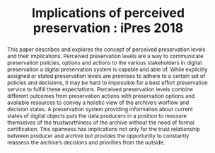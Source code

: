 ---
abstract: This paper describes and explores the concept of perceived preservation
  levels and their implications. Perceived preservation levels are a way to communicate
  preservation policies, options and actions to the various stakeholders in digital
  preservation a digital preservation system is capable and able of. While explicitly
  assigned or stated preservation levels are promises to adhere to a certain set of
  policies and decisions, it may be hard to impossible for a best effort preservation
  service to fulfill these expectations. Perceived preservation levels combine different
  outcomes from preservation actions with preservation options and available resources
  to convey a holistic view of the archive’s worflow and decision states. A preservation
  system providing information about current states of digital objects puts the data
  producers in a position to reassure themselves of the trustworthiness of the archive
  without the need of formal certification. This openness has implications not only
  for the trust relationship between producer and archive but provides the opportunity
  to constantly reassess the archive’s decisions and priorities from the outside.
creators:
- Klindt, Marco
date: null
document_url: https://services.phaidra.univie.ac.at/api/object/o:922202/download
grand_parent: iPRES
institutions: []
keywords:
- boston
landing_page_url: https://phaidra.univie.ac.at/o:922202
language: eng
layout: publication
license: CC BY 4.0 International
notes_url: null
parent: iPRES 2018
presentation_url: null
size: 170433
source_name: iPRES
title: 'Implications of perceived preservation : iPres 2018 '
type: paper
year: 2018
---